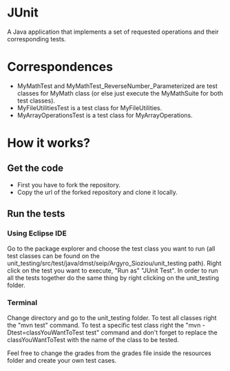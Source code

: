 # JUnit
A Java application that implements a set of requested operations and their corresponding tests.

# Correspondences
* MyMathTest and MyMathTest_ReverseNumber_Parameterized are test classes for MyMath class (or else just execute the MyMathSuite for both test classes).
* MyFileUtilitiesTest is a test class for MyFileUtilities.
* MyArrayOperationsTest is a test class for MyArrayOperations.

# How it works?

## Get the code ##
* First you have to fork the repository.
* Copy the url of the forked repository and clone it locally.

## Run the tests ##

### Using Eclipse IDE ###
Go to the package explorer and choose the test class you want to run (all test classes can be found on the unit_testing/src/test/java/dmst/seip/Argyro_Sioziou/unit_testing path). Right click on the test you want to execute, "Run as" "JUnit Test". In order to run all the tests together do the same thing by right clicking on the unit_testing folder. 

### Terminal ### 
Change directory and go to the unit_testing folder. To test all classes right the "mvn test" command. To test a specific test class right the "mvn -Dtest=classYouWantToTest test" command and don't forget to replace the classYouWantToTest with the name of the class to be tested. 

Feel free to change the grades from the grades file inside the resources folder and create your own test cases.